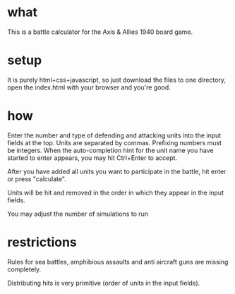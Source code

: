 # what

This is a battle calculator for the Axis & Allies 1940 board game.

# setup

It is purely html+css+javascript, so just download the files to one directory, open the index.html with your browser and you're good.

# how

Enter the number and type of defending and attacking units into the input fields at the top.
Units are separated by commas. Prefixing numbers must be integers. When the auto-completion hint for the unit name you have started to enter appears, you may hit Ctrl+Enter to accept.

After you have added all units you want to participate in the battle, hit enter or press "calculate".

Units will be hit and removed in the order in which they appear in the input fields.

You may adjust the number of simulations to run

# restrictions

Rules for sea battles, amphibious assaults and anti aircraft guns are missing completely.

Distributing hits is very primitive (order of units in the input fields).
